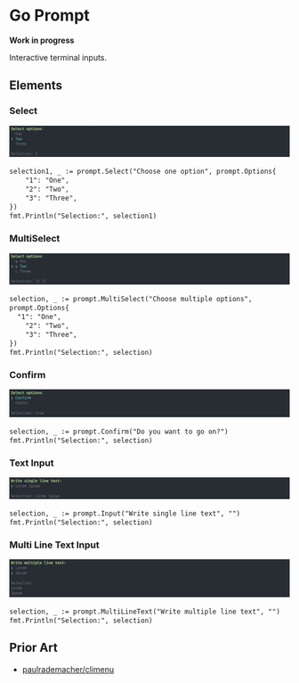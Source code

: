# Go Prompt

**Work in progress**

Interactive terminal inputs.

## Elements

### Select

![](docs/screenshot-select.jpg)

```
selection1, _ := prompt.Select("Choose one option", prompt.Options{
	"1": "One",
	"2": "Two",
	"3": "Three",
})
fmt.Println("Selection:", selection1)
```

### MultiSelect

![](docs/screenshot-multi-select.jpg)

```
selection, _ := prompt.MultiSelect("Choose multiple options", prompt.Options{
  "1": "One",
	"2": "Two",
	"3": "Three",
})
fmt.Println("Selection:", selection)
```

### Confirm

![](docs/screenshot-confirm.jpg)

```
selection, _ := prompt.Confirm("Do you want to go on?")
fmt.Println("Selection:", selection)
```

### Text Input

![](docs/screenshot-text.jpg)

```
selection, _ := prompt.Input("Write single line text", "")
fmt.Println("Selection:", selection)
```

### Multi Line Text Input

![](docs/screenshot-multi-line-text.jpg)

```
selection, _ := prompt.MultiLineText("Write multiple line text", "")
fmt.Println("Selection:", selection)
```


## Prior Art

- [paulrademacher/climenu](https://github.com/paulrademacher/climenu)